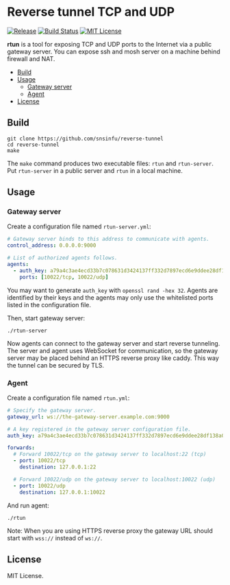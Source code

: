 Reverse tunnel TCP and UDP
==========================

[![Release][release-badge]][release-url]
[![Build Status][travis-badge]][travis-url]
[![MIT License][license-badge]][license-url]

[release-badge]: https://img.shields.io/github/release/snsinfu/reverse-tunnel.svg
[release-url]: https://raw.githubusercontent.com/snsinfu/reverse-tunnel/releases
[travis-badge]: https://travis-ci.org/snsinfu/reverse-tunnel.svg?branch=master
[travis-url]: https://travis-ci.org/snsinfu/reverse-tunnel
[license-badge]: https://img.shields.io/badge/license-MIT-blue.svg
[license-url]: https://raw.githubusercontent.com/snsinfu/reverse-tunnel/master/LICENSE
[report-badge]: https://goreportcard.com/badge/github.com/snsinfu/reverse-tunnel
[report-url]: https://goreportcard.com/report/github.com/snsifnu/reverse-tunnel

**rtun** is a tool for exposing TCP and UDP ports to the Internet via a public
gateway server. You can expose ssh and mosh server on a machine behind firewall
and NAT.

- [Build](#build)
- [Usage](#usage)
  - [Gateway server](#gateway-server)
  - [Agent](#agent)
- [License](#license)

## Build

```console
git clone https://github.com/snsinfu/reverse-tunnel
cd reverse-tunnel
make
```

The `make` command produces two executable files: `rtun` and `rtun-server`. Put
`rtun-server` in a public server and `rtun` in a local machine.

## Usage

### Gateway server

Create a configuration file named `rtun-server.yml`:

```yaml
# Gateway server binds to this address to communicate with agents.
control_address: 0.0.0.0:9000

# List of authorized agents follows.
agents:
  - auth_key: a79a4c3ae4ecd33b7c078631d3424137ff332d7897ecd6e9ddee28df138a0064
    ports: [10022/tcp, 10022/udp]
```

You may want to generate `auth_key` with `openssl rand -hex 32`. Agents are
identified by their keys and the agents may only use the whitelisted ports
listed in the configuration file.

Then, start gateway server:

```console
./rtun-server
```

Now agents can connect to the gateway server and start reverse tunneling. The
server and agent uses WebSocket for communication, so the gateway server may be
placed behind an HTTPS reverse proxy like caddy. This way the tunnel can be
secured by TLS.

### Agent

Create a configuration file named `rtun.yml`:

```yaml
# Specify the gateway server.
gateway_url: ws://the-gateway-server.example.com:9000

# A key registered in the gateway server configuration file.
auth_key: a79a4c3ae4ecd33b7c078631d3424137ff332d7897ecd6e9ddee28df138a0064

forwards:
  # Forward 10022/tcp on the gateway server to localhost:22 (tcp)
  - port: 10022/tcp
    destination: 127.0.0.1:22

  # Forward 10022/udp on the gateway server to localhost:10022 (udp)
  - port: 10022/udp
    destination: 127.0.0.1:10022
```

And run agent:

```console
./rtun
```

Note: When you are using HTTPS reverse proxy the gateway URL should start with
`wss://` instead of `ws://`.

## License

MIT License.
